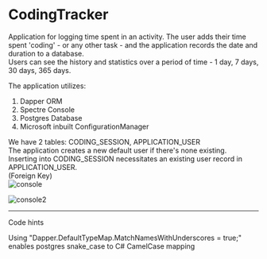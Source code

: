 # CodingTracker  

Application for logging time spent in an activity.
The user adds their time spent 'coding' - or any other task - and the application records the date and duration to a database.    
Users can see the history and statistics over a period of time - 1 day, 7 days, 30 days, 365 days.   

The application utilizes:  
1. Dapper ORM
2. Spectre Console
3. Postgres Database    
4. Microsoft inbuilt ConfigurationManager

We have 2 tables: CODING_SESSION, APPLICATION_USER        
The application creates a new default user if there's none existing.   
Inserting into CODING_SESSION necessitates an existing user record in APPLICATION_USER.        
(Foreign Key)     
 ![console](https://github.com/user-attachments/assets/d2f1dff2-295b-48bc-9abb-299862f7309e)

![console2](https://github.com/user-attachments/assets/763b81ce-5e52-4343-8356-adbb27069ab8)  

--------
Code hints        

Using "Dapper.DefaultTypeMap.MatchNamesWithUnderscores = true;"  enables postgres snake_case to C# CamelCase mapping
